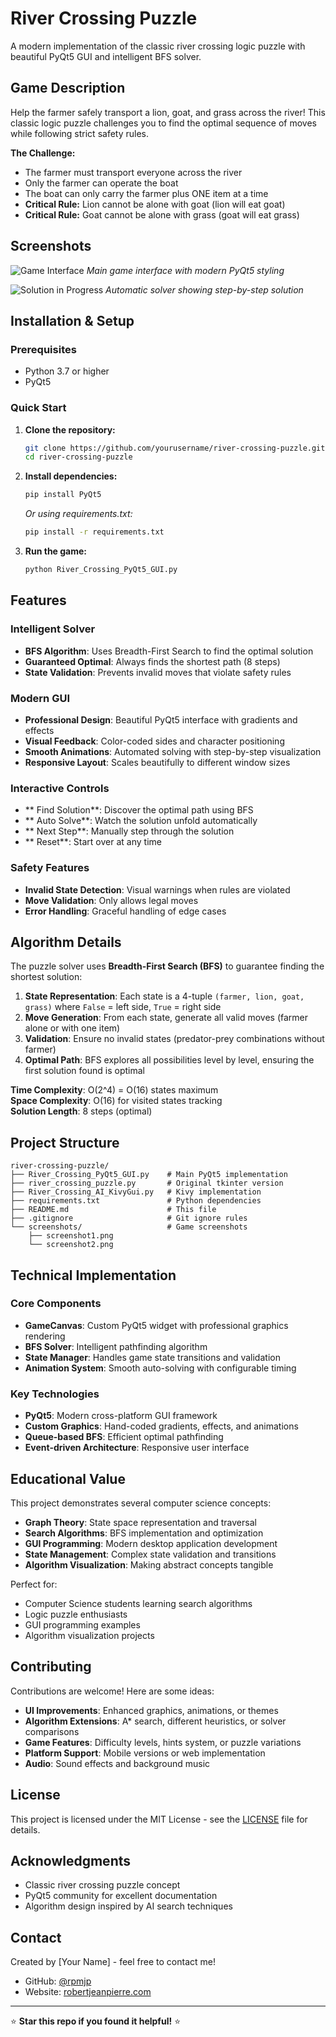 #  River Crossing Puzzle

A modern implementation of the classic river crossing logic puzzle with beautiful PyQt5 GUI and intelligent BFS solver.

##  Game Description

Help the farmer safely transport a lion, goat, and grass across the river! This classic logic puzzle challenges you to find the optimal sequence of moves while following strict safety rules.

**The Challenge:**
-  The farmer must transport everyone across the river
-  Only the farmer can operate the boat
-  The boat can only carry the farmer plus ONE item at a time
-  **Critical Rule:** Lion cannot be alone with goat (lion will eat goat)
-  **Critical Rule:** Goat cannot be alone with grass (goat will eat grass)

##  Screenshots

![Game Interface](https://github.com/user-attachments/assets/83c6b103-bfdb-4fb9-8e95-7becda0f4895)
*Main game interface with modern PyQt5 styling*

![Solution in Progress](https://github.com/user-attachments/assets/310eced4-94cf-4192-85c6-06974ec251a8)
*Automatic solver showing step-by-step solution*

##  Installation & Setup

### Prerequisites
- Python 3.7 or higher
- PyQt5

### Quick Start
1. **Clone the repository:**
   ```bash
   git clone https://github.com/yourusername/river-crossing-puzzle.git
   cd river-crossing-puzzle
   ```

2. **Install dependencies:**
   ```bash
   pip install PyQt5
   ```
   
   *Or using requirements.txt:*
   ```bash
   pip install -r requirements.txt
   ```

3. **Run the game:**
   ```bash
   python River_Crossing_PyQt5_GUI.py
   ```

##  Features

###  Intelligent Solver
- **BFS Algorithm**: Uses Breadth-First Search to find the optimal solution
- **Guaranteed Optimal**: Always finds the shortest path (8 steps)
- **State Validation**: Prevents invalid moves that violate safety rules

###  Modern GUI
- **Professional Design**: Beautiful PyQt5 interface with gradients and effects
- **Visual Feedback**: Color-coded sides and character positioning
- **Smooth Animations**: Automated solving with step-by-step visualization
- **Responsive Layout**: Scales beautifully to different window sizes

###  Interactive Controls
- ** Find Solution**: Discover the optimal path using BFS
- ** Auto Solve**: Watch the solution unfold automatically
- ** Next Step**: Manually step through the solution
- ** Reset**: Start over at any time

###  Safety Features
- **Invalid State Detection**: Visual warnings when rules are violated
- **Move Validation**: Only allows legal moves
- **Error Handling**: Graceful handling of edge cases

##  Algorithm Details

The puzzle solver uses **Breadth-First Search (BFS)** to guarantee finding the shortest solution:

1. **State Representation**: Each state is a 4-tuple `(farmer, lion, goat, grass)` where `False` = left side, `True` = right side
2. **Move Generation**: From each state, generate all valid moves (farmer alone or with one item)
3. **Validation**: Ensure no invalid states (predator-prey combinations without farmer)
4. **Optimal Path**: BFS explores all possibilities level by level, ensuring the first solution found is optimal

**Time Complexity**: O(2^4) = O(16) states maximum  
**Space Complexity**: O(16) for visited states tracking  
**Solution Length**: 8 steps (optimal)

##  Project Structure

```
river-crossing-puzzle/
├── River_Crossing_PyQt5_GUI.py    # Main PyQt5 implementation
├── river_crossing_puzzle.py       # Original tkinter version
├── River_Crossing_AI_KivyGui.py   # Kivy implementation
├── requirements.txt               # Python dependencies
├── README.md                      # This file
├── .gitignore                     # Git ignore rules
└── screenshots/                   # Game screenshots
    ├── screenshot1.png
    └── screenshot2.png
```

##  Technical Implementation

### Core Components
- **GameCanvas**: Custom PyQt5 widget with professional graphics rendering
- **BFS Solver**: Intelligent pathfinding algorithm
- **State Manager**: Handles game state transitions and validation
- **Animation System**: Smooth auto-solving with configurable timing

### Key Technologies
- **PyQt5**: Modern cross-platform GUI framework
- **Custom Graphics**: Hand-coded gradients, effects, and animations
- **Queue-based BFS**: Efficient optimal pathfinding
- **Event-driven Architecture**: Responsive user interface

##  Educational Value

This project demonstrates several computer science concepts:
- **Graph Theory**: State space representation and traversal
- **Search Algorithms**: BFS implementation and optimization
- **GUI Programming**: Modern desktop application development
- **State Management**: Complex state validation and transitions
- **Algorithm Visualization**: Making abstract concepts tangible

Perfect for:
- Computer Science students learning search algorithms
- Logic puzzle enthusiasts
- GUI programming examples
- Algorithm visualization projects

##  Contributing

Contributions are welcome! Here are some ideas:
-  **UI Improvements**: Enhanced graphics, animations, or themes
-  **Algorithm Extensions**: A* search, different heuristics, or solver comparisons
-  **Game Features**: Difficulty levels, hints system, or puzzle variations
-  **Platform Support**: Mobile versions or web implementation
-  **Audio**: Sound effects and background music

##  License

This project is licensed under the MIT License - see the [LICENSE](LICENSE) file for details.

##  Acknowledgments

- Classic river crossing puzzle concept
- PyQt5 community for excellent documentation
- Algorithm design inspired by AI search techniques

##  Contact

Created by [Your Name] - feel free to contact me!

- GitHub: [@rpmjp](https://github.com/rpmjp)
- Website: [robertjeanpierre.com](https://robertjeanpierre.com/)
  
---

⭐ **Star this repo if you found it helpful!** ⭐
